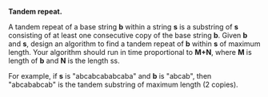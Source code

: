 **Tandem repeat.** 

A tandem repeat of a base string **b** within a string **s** is a substring of **s** consisting of at least one consecutive copy of the base string **b**. Given **b** and **s**, design an algorithm to find a tandem repeat of **b** within **s** of maximum length. Your algorithm should run in time proportional to **M+N**, where **M** is length of **b** and **N** is the length ss.

For example, if **s** is "abcabcababcaba" and **b** is "abcab", then "abcababcab" is the tandem substring of maximum length (2 copies).

